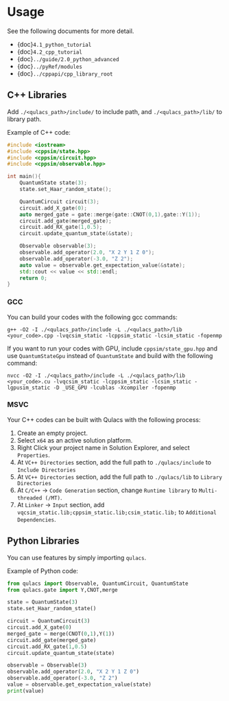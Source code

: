 # Usage

See the following documents for more detail.

- {doc}`4.1_python_tutorial`
- {doc}`4.2_cpp_tutorial`
- {doc}`../guide/2.0_python_advanced`
- {doc}`../pyRef/modules`
- {doc}`../cppapi/cpp_library_root`

## C++ Libraries

Add `./<qulacs_path>/include/` to include path, and
`./<qulacs_path>/lib/` to library path.

Example of C++ code:

``` cpp
#include <iostream>
#include <cppsim/state.hpp>
#include <cppsim/circuit.hpp>
#include <cppsim/observable.hpp>

int main(){
    QuantumState state(3);
    state.set_Haar_random_state();

    QuantumCircuit circuit(3);
    circuit.add_X_gate(0);
    auto merged_gate = gate::merge(gate::CNOT(0,1),gate::Y(1));
    circuit.add_gate(merged_gate);
    circuit.add_RX_gate(1,0.5);
    circuit.update_quantum_state(&state);

    Observable observable(3);
    observable.add_operator(2.0, "X 2 Y 1 Z 0");
    observable.add_operator(-3.0, "Z 2");
    auto value = observable.get_expectation_value(&state);
    std::cout << value << std::endl;
    return 0;
}
```

### GCC

You can build your codes with the following gcc commands:

```
g++ -O2 -I ./<qulacs_path>/include -L ./<qulacs_path>/lib <your_code>.cpp -lvqcsim_static -lcppsim_static -lcsim_static -fopenmp
```

If you want to run your codes with GPU, include `cppsim/state_gpu.hpp` and use `QuantumStateGpu` instead of `QuantumState` and build with the following command:

```
nvcc -O2 -I ./<qulacs_path>/include -L ./<qulacs_path>/lib <your_code>.cu -lvqcsim_static -lcppsim_static -lcsim_static -lgpusim_static -D _USE_GPU -lcublas -Xcompiler -fopenmp
```

### MSVC

Your C++ codes can be built with Qulacs with the following process:

1. Create an empty project.
1. Select `x64` as an active solution platform.
1. Right Click your project name in Solution Explorer, and select `Properties`.
1. At `VC++ Directories` section, add the full path to `./qulacs/include` to `Include Directories`
1. At `VC++ Directories` section, add the full path to `./qulacs/lib` to `Library Directories`
1. At `C/C++` -\> `Code Generation` section, change `Runtime library` to `Multi-threaded (/MT)`.
1. At `Linker` -\> `Input` section, add `vqcsim_static.lib;cppsim_static.lib;csim_static.lib;` to `Additional Dependencies`.

## Python Libraries

You can use features by simply importing `qulacs`.

Example of Python code:

``` python
from qulacs import Observable, QuantumCircuit, QuantumState
from qulacs.gate import Y,CNOT,merge

state = QuantumState(3)
state.set_Haar_random_state()

circuit = QuantumCircuit(3)
circuit.add_X_gate(0)
merged_gate = merge(CNOT(0,1),Y(1))
circuit.add_gate(merged_gate)
circuit.add_RX_gate(1,0.5)
circuit.update_quantum_state(state)

observable = Observable(3)
observable.add_operator(2.0, "X 2 Y 1 Z 0")
observable.add_operator(-3.0, "Z 2")
value = observable.get_expectation_value(state)
print(value)
```
